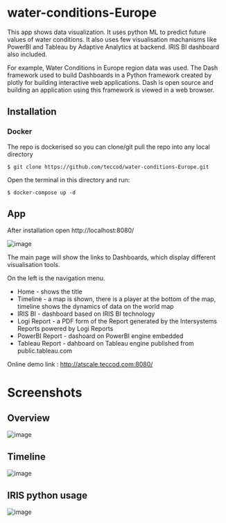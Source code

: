 # water-conditions-Europe

This app shows data visualization.
It uses python ML to predict future values of water conditions.
It also uses few visualisation machanisms like PowerBI and Tableau by Adaptive Analytics at backend.
IRIS BI dashboard also included.

For example, Water Conditions in Europe region data was used. 
The Dash framework used to build Dashboards in a Python framework created by plotly for building interactive web applications. 
Dash is open source and building an application using this framework is viewed in a web browser.

## Installation

### Docker
The repo is dockerised so you can  clone/git pull the repo into any local directory

```
$ git clone https://github.com/teccod/water-conditions-Europe.git
```

Open the terminal in this directory and run:

```
$ docker-compose up -d
```

## App

After installation open http://localhost:8080/

![image](https://user-images.githubusercontent.com/41373877/170875959-cf9273ff-a2b4-42c0-9731-bce6f5351a4b.png)

The main page will show the links to Dashboards, which display different visualisation tools.

On the left is the navigation menu.

- Home - shows the title
- Timeline - a map is shown, there is a player at the bottom of the map, timeline shows the dynamics of data on the world map
- IRIS BI - dashboard based on IRIS BI technology
- Logi Report - a PDF form of the Report generated by the Intersystems Reports powered by Logi Reports
- PowerBI Report - dashoard on PowerBI engine embedded
- Tableau Report - dahboard on Tableau engine published from public.tableau.com

Online demo link : http://atscale.teccod.com:8080/

# Screenshots

## Overview

![image](https://user-images.githubusercontent.com/47400570/155239138-0f614bb0-1fc1-4e19-9b2a-553bc56c2112.png)

## Timeline

![image](https://user-images.githubusercontent.com/47400570/155239097-a49ab95a-2b03-4170-a59b-8a5616be6962.png)

## IRIS python usage

![image](https://user-images.githubusercontent.com/47400570/155239038-99890fe8-ed9d-4a82-bfbe-21bf3d4cd80b.png)


